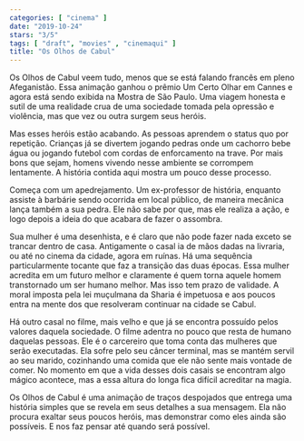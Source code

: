 ```yaml
---
categories: [ "cinema" ]
date: "2019-10-24"
stars: "3/5"
tags: [ "draft", "movies" , "cinemaqui" ]
title: "Os Olhos de Cabul"
---
```

Os Olhos de Cabul veem tudo, menos que se está falando francês em pleno
Afeganistão. Essa animação ganhou o prêmio Um Certo Olhar em Cannes
e agora está sendo exibida na Mostra de São Paulo. Uma viagem honesta
e sutil de uma realidade crua de uma sociedade tomada pela opressão e
violência, mas que vez ou outra surgem seus heróis.

Mas esses heróis estão acabando. As pessoas aprendem o status quo por
repetição. Crianças já se divertem jogando pedras onde um cachorro
bebe água ou jogando futebol com cordas de enforcamento na trave. Por
mais bons que sejam, homens vivendo nesse ambiente se corrompem
lentamente. A história contida aqui mostra um pouco desse processo.

Começa com um apedrejamento. Um ex-professor de história, enquanto
assiste à barbárie sendo ocorrida em local público, de maneira
mecânica lança também a sua pedra. Ele não sabe por que, mas ele
realiza a ação, e logo depois a ideia do que acabara de fazer o
assombra.

Sua mulher é uma desenhista, e é claro que não pode fazer nada
exceto se trancar dentro de casa. Antigamente o casal ia de mãos
dadas na livraria, ou até no cinema da cidade, agora em ruínas. Há
uma sequência particularmente tocante que faz a transição das duas
épocas. Essa mulher acredita em um futuro melhor e claramente é quem
torna aquele homem transtornado um ser humano melhor. Mas isso tem prazo
de validade. A moral imposta pela lei muçulmana da Sharia é impetuosa
e aos poucos entra na mente dos que resolveram continuar na cidade se
Cabul.

Há outro casal no filme, mais velho e que já se encontra possuído
pelos valores daquela sociedade. O filme adentra no pouco que resta
de humano daquelas pessoas. Ele é o carcereiro que toma conta das
mulheres que serão executadas. Ela sofre pelo seu câncer terminal,
mas se mantém servil ao seu marido, cozinhando uma comida que ele
não sente mais vontade de comer. No momento em que a vida desses dois
casais se encontram algo mágico acontece, mas a essa altura do longa
fica difícil acreditar na magia.

Os Olhos de Cabul é uma animação de traços despojados que entrega
uma história simples que se revela em seus detalhes a sua mensagem. Ela
não procura exaltar seus poucos heróis, mas demonstrar como eles ainda
são possíveis. E nos faz pensar até quando será possível.
